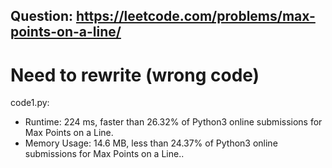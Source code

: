 ## Question: https://leetcode.com/problems/max-points-on-a-line/

# Need to rewrite (wrong code)

code1.py:
* Runtime: 224 ms, faster than 26.32% of Python3 online submissions for Max Points on a Line.
* Memory Usage: 14.6 MB, less than 24.37% of Python3 online submissions for Max Points on a Line..